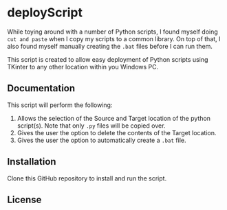 # deployScript

While toying around with a number of Python scripts, I found myself doing `cut and paste` when I copy my scripts to a common library. On top of that, I also found myself manually creating the `.bat` files before I can run them. 

This script is created to allow easy deployment of Python scripts using TKinter to any other location within you Windows PC. 

## Documentation

This script will perform the following:

1. Allows the selection of the Source and Target location of the python script(s). Note that only `.py` files will be copied over.
2. Gives the user the option to delete the contents of the Target location.
3. Gives the user the option to automatically create a `.bat` file.

## Installation

Clone this GitHub repository to install and run the script.

## License


